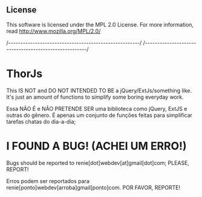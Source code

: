 License
-------
This software is licensed under the MPL 2.0 License. For more
information, read <http://www.mozilla.org/MPL/2.0/>

/------------------------------------------------------/
/------------------------------------------------------/

ThorJs
======

This IS NOT and DO NOT INTENDED TO BE a jQuery/ExtJs/something like. 
It's just an amount of functions to simplify some boring everyday work.

Essa NÃO É e NÃO PRETENDE SER uma biblioteca como jQuery, ExtJS e outras do gênero.
É apenas um conjunto de funções feitas para simplificar tarefas chatas do dia-a-dia;



I FOUND A BUG! (ACHEI UM ERRO!)
======

Bugs should be reported to renie[dot]webdev[at]gmail[dot]com;
PLEASE, REPORT!

Erros podem ser reportados para renie[ponto]webdev[arroba]gmail[ponto]com.
POR FAVOR, REPORTE!